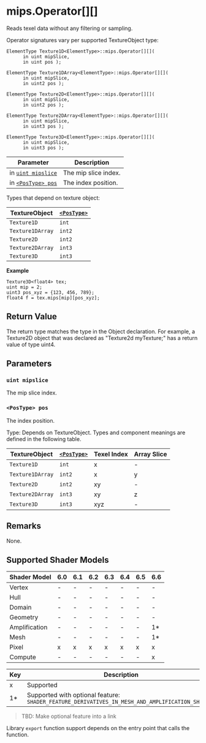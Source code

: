 # mips.Operator[][]

Reads texel data without any filtering or sampling.

Operator signatures vary per supported TextureObject type:

```syntax
ElementType Texture1D<ElementType>::mips.Operator[][](
      in uint mipSlice,
      in uint pos );

ElementType Texture1DArray<ElementType>::mips.Operator[][](
      in uint mipSlice,
      in uint2 pos );

ElementType Texture2D<ElementType>::mips.Operator[][](
      in uint mipSlice,
      in uint2 pos );

ElementType Texture2DArray<ElementType>::mips.Operator[][](
      in uint mipSlice,
      in uint3 pos );

ElementType Texture3D<ElementType>::mips.Operator[][](
      in uint mipSlice,
      in uint3 pos );
```

| Parameter | Description |
| - | - |
| in [`uint mipslice`](#uint-mipslice) | The mip slice index. |
| in [`<PosType> pos`](#postype-pos) | The index position. |

Types that depend on texture object:

| TextureObject | [`<PosType>`](#postype-pos) |
| --- | --- |
| `Texture1D` | `int` |
| `Texture1DArray` | `int2` |
| `Texture2D` | `int2` |
| `Texture2DArray` | `int3` |
| `Texture3D` | `int3` |

<b>Example</b>

```HLSL
Texture3D<float4> tex;
uint mip = 2;
uint3 pos_xyz = {123, 456, 789};
float4 f = tex.mips[mip][pos_xyz];
```

## Return Value

The return type matches the type in the Object declaration. For example, a Texture2D object that was declared as "Texture2d<uint4> myTexture;" has a return value of type uint4.

## Parameters

### `uint mipslice`

The mip slice index.

### `<PosType> pos`

 The index position.

Type: Depends on TextureObject.  Types and component meanings are defined in the following table.

| TextureObject | [`<PosType>`](#postype-pos) | Texel Index | Array Slice |
| --- | --- | --- | --- |
| `Texture1D` | `int` | x | - |
| `Texture1DArray` | `int2` | x | y |
| `Texture2D` | `int2` | xy | - |
| `Texture2DArray` | `int3` | xy | z |
| `Texture3D` | `int3` | xyz | - |

## Remarks

None.

## Supported Shader Models

| Shader Model | 6.0 | 6.1 | 6.2 | 6.3 | 6.4 | 6.5 | 6.6 |
| --- | --- | --- | --- | --- | --- | --- | --- |
| Vertex | - | - | - | - | - | - | - |
| Hull | - | - | - | - | - | - | - |
| Domain | - | - | - | - | - | - | - |
| Geometry | - | - | - | - | - | - | - |
| Amplification | - | - | - | - | - | - | 1* |
| Mesh | - | - | - | - | - | - | 1* |
| Pixel | x | x | x | x | x | x | x |
| Compute | - | - | - | - | - | - | x |

| Key | Description |
| - | - |
| x | Supported |
| 1* | Supported with optional feature: `SHADER_FEATURE_DERIVATIVES_IN_MESH_AND_AMPLIFICATION_SHADERS` |

>TBD: Make optional feature into a link

Library `export` function support depends on the entry point that calls the function.